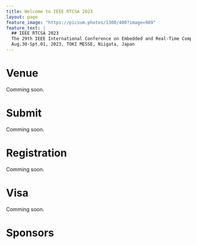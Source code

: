 ```yaml
---
title: Welcome to IEEE RTCSA 2023
layout: page
feature_image: "https://picsum.photos/1300/400?image=989"
feature_text: |
  ## IEEE RTCSA 2023
  The 29th IEEE International Conference on Embedded and Real-Time Computing Systems and Applications\
  Aug.30-Spt.01, 2023, TOKI MESSE, Niigata, Japan
---
```


# Venue
Comming soon.
# Submit
Comming soon.
# Registration
Comming soon.
# Visa
Comming soon.

# Sponsors
